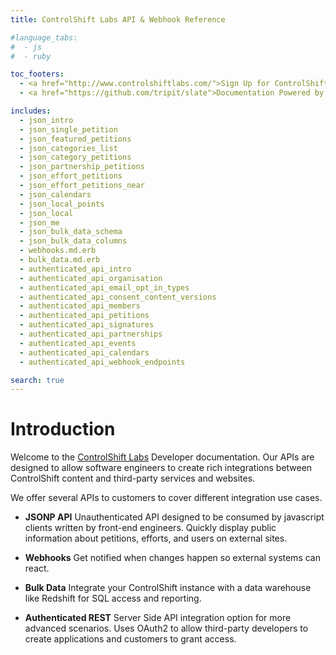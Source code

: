 ```yaml
---
title: ControlShift Labs API & Webhook Reference

#language_tabs:
#  - js
#  - ruby

toc_footers:
  - <a href="http://www.controlshiftlabs.com/">Sign Up for ControlShift Labs</a>
  - <a href="https://github.com/tripit/slate">Documentation Powered by Slate</a>

includes:
  - json_intro
  - json_single_petition
  - json_featured_petitions
  - json_categories_list
  - json_category_petitions
  - json_partnership_petitions
  - json_effort_petitions
  - json_effort_petitions_near
  - json_calendars
  - json_local_points
  - json_local
  - json_me
  - json_bulk_data_schema
  - json_bulk_data_columns
  - webhooks.md.erb
  - bulk_data.md.erb
  - authenticated_api_intro
  - authenticated_api_organisation
  - authenticated_api_email_opt_in_types
  - authenticated_api_consent_content_versions
  - authenticated_api_members
  - authenticated_api_petitions
  - authenticated_api_signatures
  - authenticated_api_partnerships
  - authenticated_api_events
  - authenticated_api_calendars
  - authenticated_api_webhook_endpoints

search: true
---
```


# Introduction

Welcome to the [ControlShift Labs](http://www.controlshiftlabs.com/) Developer documentation. Our APIs are designed to allow software engineers to create rich integrations between ControlShift content and third-party services and websites.

We offer several APIs to customers to cover different integration use cases.

- __JSONP API__ Unauthenticated API designed to be consumed by javascript clients written by front-end engineers. Quickly display public information about petitions, efforts, and users on external sites.

- __Webhooks__ Get notified when changes happen so external systems can react.

- __Bulk Data__ Integrate your ControlShift instance with a data warehouse like Redshift for SQL access and reporting.

- __Authenticated REST__ Server Side API integration option for more advanced scenarios. Uses OAuth2 to allow third-party developers to create applications and customers to grant access.
